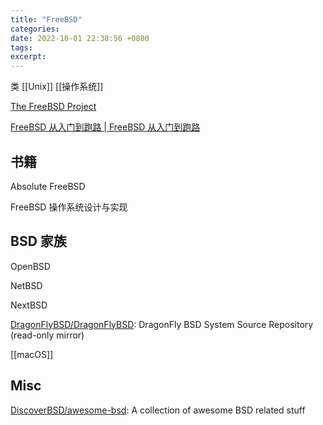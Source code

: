 ```yaml
---
title: "FreeBSD"
categories: 
date: 2022-10-01 22:38:56 +0800
tags: 
excerpt: 
---
```



类 [[Unix]] [[操作系统]]

[The FreeBSD Project](https://www.freebsd.org/)

[FreeBSD 从入门到跑路 | FreeBSD 从入门到跑路](https://book.bsdcn.org/#freebsd-%E4%B8%AD%E6%96%87%E7%A4%BE%E5%8C%BA-%E7%89%88%E6%9D%83%E6%89%80%E6%9C%89-2022)


## 书籍

Absolute FreeBSD

FreeBSD 操作系统设计与实现



## BSD 家族


OpenBSD

NetBSD

NextBSD

[DragonFlyBSD/DragonFlyBSD](https://github.com/DragonFlyBSD/DragonFlyBSD): DragonFly BSD System Source Repository (read-only mirror)

[[macOS]]


## Misc


[DiscoverBSD/awesome-bsd](https://github.com/DiscoverBSD/awesome-bsd): A collection of awesome BSD related stuff




